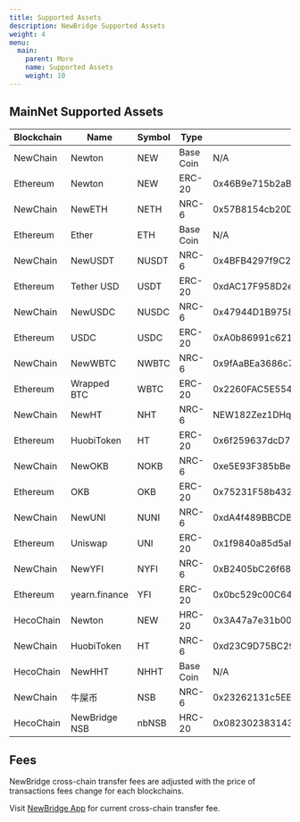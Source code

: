 ```yaml
---
title: Supported Assets
description: NewBridge Supported Assets
weight: 4
menu:
  main:
    parent: More
    name: Supported Assets
    weight: 10
---
```


## MainNet Supported Assets

| Blockchain | Name          | Symbol | Type      | Contract                                   |
| ---------- | ------------- | ------ | --------- | ------------------------------------------ |
| NewChain   | Newton        | NEW    | Base Coin | N/A                                        |
| Ethereum   | Newton        | NEW    | ERC-20    | 0x46B9e715b2aB7D5999DEe748eFe9379E4f94e0bF |
| NewChain   | NewETH        | NETH   | NRC-6     | 0x57B8154cb20D8a99a0d4aC55db3bcd19f61Baa5B |
| Ethereum   | Ether         | ETH    | Base Coin | N/A                                        |
| NewChain   | NewUSDT       | NUSDT  | NRC-6     | 0x4BFB4297f9C28a373aE6ae58a8f8EfeFF334cae8 |
| Ethereum   | Tether USD    | USDT   | ERC-20    | 0xdAC17F958D2ee523a2206206994597C13D831ec7 |
| NewChain   | NewUSDC       | NUSDC  | NRC-6     | 0x47944D1B9758424eb628dB7E2daA5F522745310D |
| Ethereum   | USDC          | USDC   | ERC-20    | 0xA0b86991c6218b36c1d19D4a2e9Eb0cE3606eB48 |
| NewChain   | NewWBTC       | NWBTC  | NRC-6     | 0x9fAaBEa3686c7176349406AB52D1eD31B693ac0b |
| Ethereum   | Wrapped BTC   | WBTC   | ERC-20    | 0x2260FAC5E5542a773Aa44fBCfeDf7C193bc2C599 |
| NewChain   | NewHT         | NHT    | NRC-6     | NEW182Zez1DHqZYy4dGBUczxHfvMV2pMvYp8vUZ    |
| Ethereum   | HuobiToken    | HT     | ERC-20    | 0x6f259637dcD74C767781E37Bc6133cd6A68aa161 |
| NewChain   | NewOKB        | NOKB   | NRC-6     | 0xe5E93F385bBebc4656FBA1b3faFF2B5C9B761EA0 |
| Ethereum   | OKB           | OKB    | ERC-20    | 0x75231F58b43240C9718Dd58B4967c5114342a86c |
| NewChain   | NewUNI        | NUNI   | NRC-6     | 0xdA4f489BBCDBb7ADe39AD60205bd64b38C1c2A40 |
| Ethereum   | Uniswap       | UNI    | ERC-20    | 0x1f9840a85d5aF5bf1D1762F925BDADdC4201F984 |
| NewChain   | NewYFI        | NYFI   | NRC-6     | 0xB2405bC26f68A49D52C722d6Ddc9902AB8dC30c7 |
| Ethereum   | yearn.finance | YFI    | ERC-20    | 0x0bc529c00C6401aEF6D220BE8C6Ea1667F6Ad93e |
| HecoChain  | Newton        | NEW    | HRC-20    | 0x3A47a7e31b00C5754e2580907BDe73132DF48637 |
| NewChain   | HuobiToken    | HT     | NRC-6     | 0xd23C9D75BC29eDC6eCb1760975ae30b98fbBD263 |
| HecoChain  | NewHHT        | NHHT   | Base Coin | N/A                                        |
| NewChain   | 牛屎币        | NSB    | NRC-6     | 0x23262131c5EE341470df6A2D037d0Cd78A49A43a |
| HecoChain  | NewBridge NSB | nbNSB  | HRC-20    | 0x08230238314326CCC2f3196786771ed15d75705f |

## Fees

NewBridge cross-chain transfer fees are adjusted with the price of transactions fees change for each blockchains.

Visit [NewBridge App](https://app.newbridge.network) for current cross-chain transfer fee.
